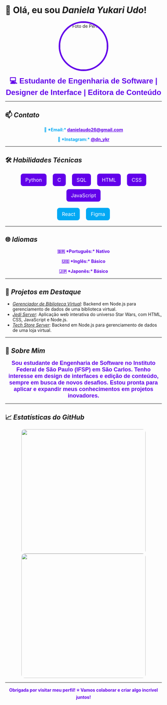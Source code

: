 # 👋 Olá, eu sou *Daniela Yukari Udo*!

<p align="center">
  <img src="https://github.com/dnyukari.png" width="150" height="150" style="border-radius:50%; border: 5px solid #6200EA;" alt="Foto de Perfil">
</p>

<p align="center">
  <b style="color: #6200EA; font-size: 24px; font-family: 'Arial', sans-serif;">💻 Estudante de Engenharia de Software | Designer de Interface | Editora de Conteúdo</b>
</p>

---

## 📫 *Contato*

<p align="center">
  <b style="color: #03A9F4;">📧 *Email:* <a href="mailto:danielaudo26@gmail.com" style="color: #6200EA;">danielaudo26@gmail.com</a></b>
</p>
<p align="center">
  <b style="color: #03A9F4;">📱 *Instagram:* <a href="https://www.instagram.com/dn_ykr/" style="color: #6200EA;">@dn_ykr</a></b>
</p>

---

## 🛠 *Habilidades Técnicas*

<div style="display: flex; flex-wrap: wrap; justify-content: center;">
  <div style="background-color: #6200EA; color: #FFF; padding: 10px 15px; margin: 5px 10px; border-radius: 8px; font-size: 16px;">Python</div>
  <div style="background-color: #6200EA; color: #FFF; padding: 10px 15px; margin: 5px 10px; border-radius: 8px; font-size: 16px;">C</div>
  <div style="background-color: #6200EA; color: #FFF; padding: 10px 15px; margin: 5px 10px; border-radius: 8px; font-size: 16px;">SQL</div>
  <div style="background-color: #6200EA; color: #FFF; padding: 10px 15px; margin: 5px 10px; border-radius: 8px; font-size: 16px;">HTML</div>
  <div style="background-color: #6200EA; color: #FFF; padding: 10px 15px; margin: 5px 10px; border-radius: 8px; font-size: 16px;">CSS</div>
  <div style="background-color: #6200EA; color: #FFF; padding: 10px 15px; margin: 5px 10px; border-radius: 8px; font-size: 16px;">JavaScript</div>
</div>

<div style="display: flex; flex-wrap: wrap; justify-content: center; margin-top: 10px;">
  <div style="background-color: #03A9F4; color: #FFF; padding: 10px 15px; margin: 5px 10px; border-radius: 8px; font-size: 16px;">React</div>
  <div style="background-color: #03A9F4; color: #FFF; padding: 10px 15px; margin: 5px 10px; border-radius: 8px; font-size: 16px;">Figma</div>
</div>

---

## 🌐 *Idiomas*

<p align="center">
  <b style="color: #6200EA;">🇧🇷 *Português:* Nativo</b>
</p>
<p align="center">
  <b style="color: #6200EA;">🇺🇸 *Inglês:* Básico</b>
</p>
<p align="center">
  <b style="color: #6200EA;">🇯🇵 *Japonês:* Básico</b>
</p>

---

## 📂 *Projetos em Destaque*

- [*Gerenciador de Biblioteca Virtual*](https://github.com/dnyukari/Gerenciador_de_Biblioteca_Virtual): Backend em Node.js para gerenciamento de dados de uma biblioteca virtual.
- [*Jedi Server*](https://github.com/dnyukari/Jedi_Server): Aplicação web interativa do universo Star Wars, com HTML, CSS, JavaScript e Node.js.
- [*Tech Store Server*](https://github.com/dnyukari/Tech_Store_Server): Backend em Node.js para gerenciamento de dados de uma loja virtual.

---

## 🎯 *Sobre Mim*

<p align="center">
  <b style="color: #6200EA; font-size: 18px; font-family: 'Arial', sans-serif;">Sou estudante de Engenharia de Software no Instituto Federal de São Paulo (IFSP) em São Carlos. Tenho interesse em design de interfaces e edição de conteúdo, sempre em busca de novos desafios. Estou pronta para aplicar e expandir meus conhecimentos em projetos inovadores.</b>
</p>

---

## 📈 *Estatísticas do GitHub*

<p align="center">
  <img src="https://github-readme-stats.vercel.app/api?username=dnyukari&show_icons=true&theme=radical" width="400" style="border-radius: 10px;">
  <img src="https://github-readme-streak-stats.herokuapp.com/?user=dnyukari&theme=radical" width="400" style="border-radius: 10px;">
</p>

---

<p align="center">
  <b style="color: #6200EA;">Obrigada por visitar meu perfil! ⭐ Vamos colaborar e criar algo incrível juntos!</b>
</p> 
